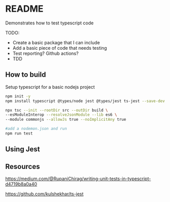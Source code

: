 # README
Demonstrates how to test typescript code

TODO:
* Create a basic package that I can include
* Add a basic piece of code that needs testing
* Test reporting?  Github actions?
* TDD

## How to build
Setup typescript for a basic nodejs project
```sh
npm init -y   
npm install typescript @types/node jest @types/jest ts-jest --save-dev  

npx tsc --init --rootDir src --outDir build \
--esModuleInterop --resolveJsonModule --lib es6 \
--module commonjs --allowJs true --noImplicitAny true
```

```sh
#add a nodemon.json and run
npm run test
```

## Using Jest


## Resources

https://medium.com/@RupaniChirag/writing-unit-tests-in-typescript-d4719b8a0a40

https://github.com/kulshekhar/ts-jest